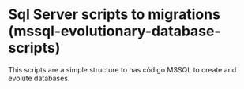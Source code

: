 # Sql Server scripts to migrations (mssql-evolutionary-database-scripts)

This scripts are a simple structure to has código MSSQL to create and evolute databases.
